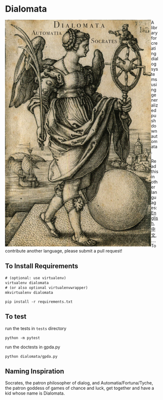 # Dialomata

<img src="dialomata.jpg" align="left" width="480" ></a>

A library for creating dialog systems using generalized pushdown
automata.

Read this in other languages: [English](README.md),[中
文](README.zh.md), ....  To contribute another language, please submit a pull request!

## To Install Requirements


```
# (optional: use virtualenv)
virtualenv dialomata
# (or also optional virtualenvwrapper)
mkvirtualenv dialomata
```

```
pip install -r requirements.txt
```

## To test

run the tests in `tests` directory
```
python -m pytest
```

run the doctests in gpda.py
```
python dialomata/gpda.py
```

## Naming Inspiration

Socrates, the patron philosopher of dialog, and
Automatia/Fortuna/Tyche, the patron goddess of games of chance and luck, get
together and have a kid whose name is Dialomata.
